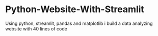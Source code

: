 # Python-Website-With-Streamlit
Using python, streamlit, pandas and matplotlib i build a data analyzing website with 40 lines of code
